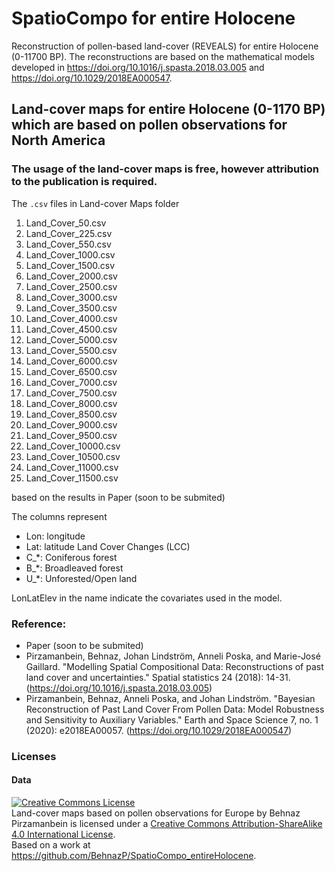 # SpatioCompo for entire Holocene
Reconstruction of pollen-based land-cover (REVEALS) for entire Holocene (0-11700 BP). The reconstructions are based on the mathematical models developed in https://doi.org/10.1016/j.spasta.2018.03.005 and https://doi.org/10.1029/2018EA000547. 


## Land-cover maps for entire Holocene (0-1170 BP) which are based on pollen observations for North America
### The usage of the land-cover maps is free, however attribution to the publication is required.

The `.csv` files in Land-cover Maps folder
1. Land_Cover_50.csv
2. Land_Cover_225.csv
3. Land_Cover_550.csv
4. Land_Cover_1000.csv
5. Land_Cover_1500.csv
6. Land_Cover_2000.csv
7. Land_Cover_2500.csv
8. Land_Cover_3000.csv
9. Land_Cover_3500.csv
10. Land_Cover_4000.csv
11. Land_Cover_4500.csv
12. Land_Cover_5000.csv
13. Land_Cover_5500.csv
14. Land_Cover_6000.csv
15. Land_Cover_6500.csv
16. Land_Cover_7000.csv
17. Land_Cover_7500.csv
18. Land_Cover_8000.csv
19. Land_Cover_8500.csv
20. Land_Cover_9000.csv
21. Land_Cover_9500.csv
22. Land_Cover_10000.csv
23. Land_Cover_10500.csv
24. Land_Cover_11000.csv
25. Land_Cover_11500.csv

based on the results in Paper (soon to be submited)


The columns represent
* Lon: longitude
* Lat: latitude
Land Cover Changes (LCC)
* C_*: Coniferous forest
* B_*: Broadleaved forest
* U_*: Unforested/Open land

LonLatElev in the name indicate the covariates used in the model.

### Reference:
* Paper (soon to be submited)
* Pirzamanbein, Behnaz, Johan Lindström, Anneli Poska, and Marie-José Gaillard. "Modelling Spatial Compositional Data: Reconstructions of past land cover and uncertainties." Spatial statistics 24 (2018): 14-31. (https://doi.org/10.1016/j.spasta.2018.03.005)
* Pirzamanbein, Behnaz, Anneli Poska, and Johan Lindström. "Bayesian Reconstruction of Past Land Cover From Pollen Data: Model Robustness and Sensitivity to Auxiliary Variables." Earth and Space Science 7, no. 1 (2020): e2018EA00057. (https://doi.org/10.1029/2018EA000547)


### Licenses
#### Data
<a rel="license" href="http://creativecommons.org/licenses/by-sa/4.0/"><img alt="Creative Commons License" style="border-width:0" src="https://i.creativecommons.org/l/by-sa/4.0/88x31.png" /></a><br /><span xmlns:dct="http://purl.org/dc/terms/" href="http://purl.org/dc/dcmitype/Dataset" property="dct:title" rel="dct:type">Land-cover maps based on pollen observations for Europe</span> by <span xmlns:cc="http://creativecommons.org/ns#" property="cc:attributionName">Behnaz Pirzamanbein</span> is licensed under a <a rel="license" href="http://creativecommons.org/licenses/by-sa/4.0/">Creative Commons Attribution-ShareAlike 4.0 International License</a>.<br />Based on a work at <a xmlns:dct="http://purl.org/dc/terms/" href="https://github.com/BehnazP/SpatioCompo_entireHolocene" rel="dct:source">https://github.com/BehnazP/SpatioCompo_entireHolocene</a>.

